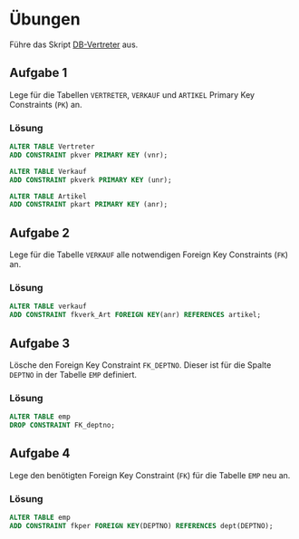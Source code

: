 # Übungen

Führe das Skript [DB-Vertreter](./SQL_-_DB-Vertreter.sql) aus.

## Aufgabe 1
Lege für die Tabellen `VERTRETER`, `VERKAUF` und `ARTIKEL` Primary Key Constraints (`PK`) an.

### Lösung
```sql
ALTER TABLE Vertreter
ADD CONSTRAINT pkver PRIMARY KEY (vnr);	

ALTER TABLE Verkauf
ADD CONSTRAINT pkverk PRIMARY KEY (unr);

ALTER TABLE Artikel
ADD CONSTRAINT pkart PRIMARY KEY (anr);	
```

## Aufgabe 2
Lege für die Tabelle `VERKAUF` alle notwendigen Foreign Key Constraints (`FK`) an.

### Lösung
```sql
ALTER TABLE verkauf
ADD CONSTRAINT fkverk_Art FOREIGN KEY(anr) REFERENCES artikel;
```

## Aufgabe 3
Lösche den Foreign Key Constraint `FK_DEPTNO`. Dieser ist für die Spalte `DEPTNO` in der Tabelle `EMP` definiert.

### Lösung
```sql
ALTER TABLE emp
DROP CONSTRAINT FK_deptno;
```

## Aufgabe 4
Lege den benötigten Foreign Key Constraint (`FK`) für die Tabelle `EMP` neu an.

### Lösung
```sql
ALTER TABLE emp
ADD CONSTRAINT fkper FOREIGN KEY(DEPTNO) REFERENCES dept(DEPTNO);
```

